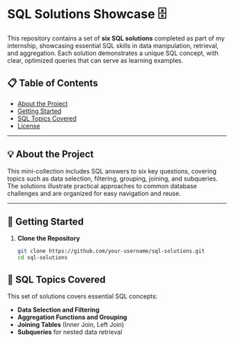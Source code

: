 # SQL Solutions Showcase 🗄️

This repository contains a set of **six SQL solutions** completed as part of my internship, showcasing essential SQL skills in data manipulation, retrieval, and aggregation. Each solution demonstrates a unique SQL concept, with clear, optimized queries that can serve as learning examples.

## 📋 Table of Contents
- [About the Project](#about-the-project)
- [Getting Started](#getting-started)
- [SQL Topics Covered](#sql-topics-covered)
- [License](#license)

---

## 💡 About the Project

This mini-collection includes SQL answers to six key questions, covering topics such as data selection, filtering, grouping, joining, and subqueries. The solutions illustrate practical approaches to common database challenges and are organized for easy navigation and reuse.

---

## 🚀 Getting Started

1. **Clone the Repository**
   ```bash
   git clone https://github.com/your-username/sql-solutions.git
   cd sql-solutions

## 🧠 SQL Topics Covered

This set of solutions covers essential SQL concepts:

- **Data Selection and Filtering**
- **Aggregation Functions and Grouping**
- **Joining Tables** (Inner Join, Left Join)
- **Subqueries** for nested data retrieval


